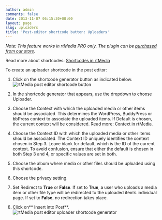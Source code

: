 ```yaml
---
author: admin
comments: false
date: 2013-11-07 06:15:30+00:00
layout: page
slug: uploaders
title: 'Post-editor shortcode button: Uploaders'
---
```


_Note: This feature works in rtMedia PRO only. The plugin can be [purchased from our store](https://rtcamp.com/store/rtmedia-pro/)._

Read more about shortcodes: [Shortcodes in rtMedia](https://rtcamp.com/rtmedia/docs/common/shortcodes/)

To create an uploader shortcode in the post editor:



	
  1. Click on the shortcode generator button as indicated below:
![rtMedia post editor shortcode button](https://rtcamp.com/wp-content/uploads/2013/11/rtMediaShortcodeGeneratorButton.png)

	
  2. In the shortcode generator that appears, use the dropdown to choose Uploader.

	
  3. Choose the Context with which the uploaded media or other items should be associated. This determines the WordPress, BuddyPress or bbPress context to associate the uploaded items. If Default is chosen, the current context will be considered. Read more: [Context in rtMedia](https://rtcamp.com/rtmedia/docs/core-concepts/context/).

	
  4. Choose the Context ID with which the uploaded media or other items should be associated. The Context ID uniquely identifies the context chosen in Step 3. Leave blank for default, which is the ID of the current context.
To avoid confusion, ensure that either the default is chosen in both Step 3 and 4, or specific values are set in both.

	
  5. Choose the album where media or other files should be uploaded using this shortcode.

	
  6. Choose the privacy setting.

	
  7. Set Redirect to **True** or **False**. If set to **True**, a user who uploads a media item or other file type will be redirected to the uploaded item’s individual page. If set to **False**, no redirection takes place.

	
  8. Click on** Insert into Post**.
![rtMedia post editor uploader shortcode generator](https://rtcamp.com/wp-content/uploads/2013/11/image16.png)


